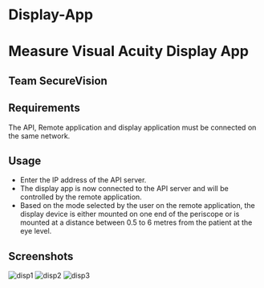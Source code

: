 # Display-App
# **Measure Visual Acuity Display App**
## Team SecureVision 

## Requirements
The API, Remote application and display application must be connected on the same network.

## Usage
- Enter the IP address of the API server.
- The display app is now connected to the API server and will be controlled by the remote application.
- Based on the mode selected by the user on the remote application, the display device is either mounted on one end of the periscope or is mounted at a distance between 0.5 to 6 metres from the patient at the eye level.

## Screenshots
![disp1](https://user-images.githubusercontent.com/62014238/116794790-757c8d00-aaed-11eb-93b9-f37f25dbe540.jpg)
![disp2](https://user-images.githubusercontent.com/62014238/116794791-76152380-aaed-11eb-9173-16c7559ddb41.jpg)
![disp3](https://user-images.githubusercontent.com/62014238/116794792-76adba00-aaed-11eb-8f12-1c8242ef9817.jpg)

